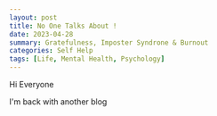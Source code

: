 ```yaml
---
layout: post
title: No One Talks About !
date: 2023-04-28
summary: Gratefulness, Imposter Syndrone & Burnout
categories: Self Help
tags: [Life, Mental Health, Psychology]
---
```


Hi Everyone

I'm back with another blog
